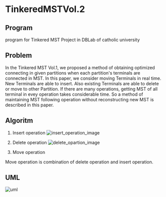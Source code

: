# TinkeredMSTVol.2

## Program

program for Tinkered MST Project in DBLab of catholic university

## Problem 

In the Tinkered MST Vol.1, we proposed a method of obtaining optimized connecting in given partitions when each partition's terminals are connected in MST. 
In this paper, we consider moving Terminals in real time.
New Terminals are able to insert.
Also existing Terminals are able to delete or move to other Partition.
If there are many operations, getting MST of all terminal in evey operation takes considerable time.
So a method of maintaining MST following operation without reconstructing  new MST is described in this paper.

## Algoritm
1. Insert operation
![insert_operation_image](https://user-images.githubusercontent.com/77263283/151778840-8787026c-9d83-42a7-86e6-dfa870c4922e.png)

2. Delete operation
![delete_opartion_image](https://user-images.githubusercontent.com/77263283/151780411-be257e35-9103-4bb7-8600-54c6d277f019.png)

3. Move operation

Move operation is combination of delete operation and insert operation.

## UML

![uml](https://user-images.githubusercontent.com/77263283/152115261-e103f803-8cab-470c-91ba-9ebb313fb879.png)
